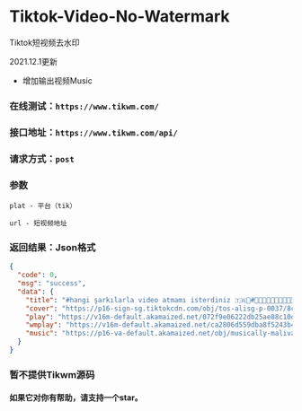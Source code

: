 # Tiktok-Video-No-Watermark

Tiktok短视频去水印

2021.12.1更新
+ 增加输出视频Music


### 在线测试：```https://www.tikwm.com/```

### 接口地址：```https://www.tikwm.com/api/```

### 请求方式：```post```

### 参数
```
plat - 平台（tik）

url - 短视频地址
```
### 返回结果：Json格式
```json
{
  "code": 0,
  "msg": "success",
  "data": {
    "title": "#hangi şarkılarla video atmamı isterdiniz 🇹🇷🐺#🐺🇹🇷🤘🐺🇹🇷🤘🐺🇹🇷🤘🐺🇹🇷 #gazimustafakemalataturk #yüksekova",
    "cover": "https://p16-sign-sg.tiktokcdn.com/obj/tos-alisg-p-0037/8c75c54aaa0f486cb6fe82d3e466cd11_1629038230?x-expires=1638360000&x-signature=mgq6ALsP4iAOiEpkhfAfcW9OMbw%3D",
    "play": "https://v16m-default.akamaized.net/072f9e06222db25ae88c10d5bdf13341/61a76702/video/tos/alisg/tos-alisg-pve-0037c001/098a42acd7874257961c7ec7ea77a4cc/?a=0&br=1788&bt=894&cd=0%7C0%7C0&ch=0&cr=0&cs=0&cv=1&dr=0&ds=6&er=&ft=w.1R0FGgkag3-I&l=20211201061344010223019024073F5107&lr=all&mime_type=video_mp4&net=0&pl=0&qs=0&rc=ajRocDk6ZjZsNzMzODczNEApZ2lnO2k1aWQ7Nzk4Zzk2ZGdkbm5ucjRvYWBgLS1kMS1zc2BjXy9iMTMwMDUzMTZeMmI6Yw%3D%3D&vl=&vr=",
    "wmplay": "https://v16m-default.akamaized.net/ca2806d559dba8f5243b4a8b11e54383/61a76702/video/tos/alisg/tos-alisg-pve-0037c001/433818c0e6eb4554a8dc70fa12f76373/?a=0&br=1706&bt=853&cd=0%7C0%7C0&ch=0&cr=0&cs=0&cv=1&dr=0&ds=3&er=&ft=w.1R0FGgkag3-I&l=20211201061344010223019024073F5107&lr=all&mime_type=video_mp4&net=0&pl=0&qs=0&rc=ajRocDk6ZjZsNzMzODczNEApaWZpNTNmZDs5N2Q0ZDo3M2dkbm5ucjRvYWBgLS1kMS1zc15fNS9gMl4vNmA2MmIwMmE6Yw%3D%3D&vl=&vr=",
    "music": "https://p16-va-default.akamaized.net/obj/musically-maliva-obj/6842547937583631110.mp3"
  }
}
```

### 暂不提供Tikwm源码
#### 如果它对你有帮助，请支持一个star。
